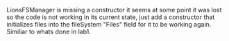 LionsFSManager is missing a constructor it seems at some point it was lost so the code is not working in its current state, just add a constructor that initializes files into the fileSystem "Files" field for it to be working again. Similiar to whats done in lab1.
